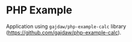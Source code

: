 PHP Example
===========

Application using `gajdaw/php-example-calc` library (https://github.com/gajdaw/php-example-calc).

